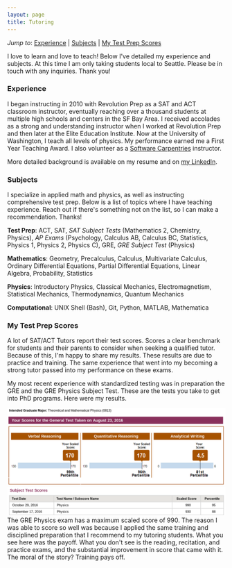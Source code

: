 ```yaml
---
layout: page
title: Tutoring
---
```


*Jump to*: [Experience](#experience) 
\| [Subjects](#subjects) 
\| [My Test Prep Scores](#my-test-prep-scores)

I love to learn and love to teach! Below I've detailed my experience and subjects. At this time I am only taking students local to Seattle. Please be in touch with any inquiries. Thank you!

### Experience

I began instructing in 2010 with Revolution Prep as a SAT and ACT classroom instructor, eventually reaching over a thousand students at multiple high schools and centers in the SF Bay Area. I received accolades as a strong and understanding instructor when I worked at Revolution Prep and then later at the Elite Education Institute. Now at the University of Washington, I teach all levels of physics. My performance earned me a First Year Teaching Award. I also volunteer as a <a href="https://carpentries.org/">Software Carpentries</a> instructor.

More detailed background is available on my resume and on <a href="https://www.linkedin.com/in/ssahba/">my LinkedIn</a>.


### Subjects

I specialize in applied math and physics, as well as instructing comprehensive test prep. Below is a list of topics where I have teaching experience. Reach out if there's something not on the list, so I can make a recommendation. Thanks!

**Test Prep**: ACT, SAT, *SAT Subject Tests* (Mathematics 2, Chemistry, Physics), *AP Exams* (Psychology, Calculus AB, Calculus BC, Statistics, Physics 1, Physics 2, Physics C), GRE, *GRE Subject Test* (Physics)

**Mathematics**: Geometry, Precalculus, Calculus, Multivariate Calculus, Ordinary Differential Equations, Partial Differential Equations, Linear Algebra, Probability, Statistics

**Physics**: Introductory Physics, Classical Mechanics, Electromagnetism, Statistical Mechanics, Thermodynamics, Quantum Mechanics

**Computational**: UNIX Shell (Bash), Git, Python, MATLAB, Mathematica


### My Test Prep Scores

<!-- <a href="./scores.html">My Test Prep Scores</a> -->

A lot of SAT/ACT Tutors report their test scores. Scores a clear benchmark for students and their parents to consider when seeking a qualified tutor. Because of this, I'm happy to share my results. These results are due to practice and training. The same experience that went into my becoming a strong tutor passed into my performance on these exams.

My most recent experience with standardized testing was in preparation the GRE and the GRE Physics Subject Test. These are the tests you take to get into PhD programs. Here were my results.

<img src="GRE_scores.png" alt="GRE scores 170 Verbal 170 Quantatative 4.5 Essay">
<img src="GRE_physics_scores.png" alt="GRE Physics 990">
The GRE Physics exam has a maximum scaled score of 990. The reason I was able to score so well was because I applied the same training and disciplined preparation that I recommend to my tutoring students. What you see here was the payoff. What you don't see is the reading, recitation, and practice exams, and the substantial improvement in score that came with it. The moral of the story? Training pays off.
